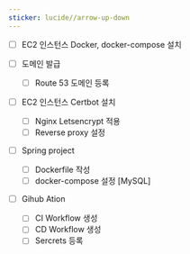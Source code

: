 ```yaml
---
sticker: lucide//arrow-up-down
---
```

- [ ] EC2 인스턴스 Docker, docker-compose 설치

- [ ] 도메인 발급
	- [ ] Route 53 도메인 등록

- [ ] EC2 인스턴스 Certbot 설치
	- [ ] Nginx Letsencrypt 적용
	- [ ] Reverse proxy 설정

- [ ] Spring project
	- [ ] Dockerfile 작성
	- [ ] docker-compose 설정 [MySQL]

- [ ] Gihub Ation
	- [ ] CI Workflow 생성
	- [ ] CD Workflow 생성
	- [ ] Sercrets 등록